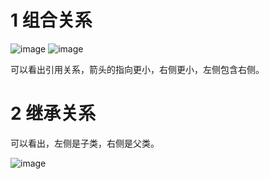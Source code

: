 # 1 组合关系

![image](https://github.com/user-attachments/assets/4ce9722c-8f59-4d5f-8bf2-afcabe677ce3)
![image](https://github.com/user-attachments/assets/dcbb6e30-4ebc-4e7c-9e7f-5f27d9f901db)

可以看出引用关系，箭头的指向更小，右侧更小，左侧包含右侧。

# 2 继承关系

可以看出，左侧是子类，右侧是父类。

![image](https://github.com/user-attachments/assets/df38c9f0-33cf-4b47-a96e-f5ace8359a8f)

